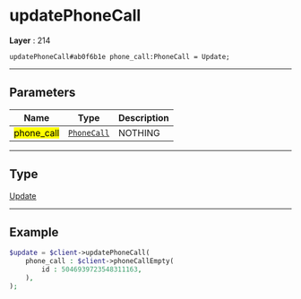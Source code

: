 # updatePhoneCall

**Layer** : 214

```tl
updatePhoneCall#ab0f6b1e phone_call:PhoneCall = Update;
```

---

## Parameters

| Name | Type | Description |
| :---: | :---: | :--- |
| <mark>phone_call</mark> | [`PhoneCall`](type/PhoneCall) | NOTHING |

---

## Type

[Update](type/Update)

---

## Example

```php
$update = $client->updatePhoneCall(
	phone_call : $client->phoneCallEmpty(
		id : 5046939723548311163,
	),
);
```